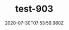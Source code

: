 ---
title: test-903
date: 2020-07-30T07:53:59.980Z
banner_subcontent: asdfsf
category: Research
focus: Assessment of organisational approach
role: Champion or advocate
organisation_size: Large (250+ employees)
industry: Property & Construction
content: Lorem ipsum dolor sit amet, consectetur adipiscing elit, sed do eiusmod tempor incididunt ut labore et dolore magna aliqua. Ut enim ad minim veniam, quis nostrud exercitation ullamco laboris nisi ut aliquip ex ea commodo consequat. Duis aute irure dolor in reprehenderit in voluptate velit esse cillum dolore eu fugiat nulla pariatur. Excepteur sint occaecat cupidatat non proident, sunt in culpa qui officia deserunt mollit anim id est laborum.
---